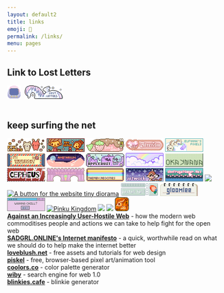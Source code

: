 ```yaml
---
layout: default2
title: links 
emoji: 🔗
permalink: /links/
menu: pages
---
```

<h2>Link to Lost Letters</h2>
<img src="/graphics/site_buttons/LostLetter32x32.gif" style="margin: 0 5px 0 0;" title="download and host the image yourself thanks"/>
<img src="/graphics/site_buttons/1lostletters88x31.gif" title="download and host the image yourself thanks">
<br>
<br>
<h2>keep surfing the net</h2>
<a target="_blank" href="https://foollovers.com/"><img src="/graphics/linkout/foollovers8826.gif" title="credit: lace header, lacy content container, hover sparkles, favicon, purple star for site navigation"/></a>
<a target="_blank" href="http://cute.lolipop.jp/hotchoco.html"><img src="/graphics/linkout/hotchoco.gif" title="Hotchoco"/></a>
<a target="_blank" href="http://sorahana.ciao.jp/"><img src="/graphics/linkout/sorahana.gif" title="Sorahana"/></a>
<a target="_blank" href="http://www.asterism-m.com/"><img src="/graphics/linkout/asterism.gif"/></a>
<a target="_blank" href="https://pixels.heylouise.space/"><img src="/graphics/linkout/elfwink-btn3.gif"/></a>
<a target="_blank" href="http://whimsical.heartette.net/"><img src="/graphics/linkout/whimsical.gif"/></a>
<a target="_blank" href="https://amelia.sg/ametarium/"><img src="/graphics/linkout/88x31-ametarium.gif"></a>
<a target="_blank" href="https://www.lejlart.com/apple.html"><img src="/graphics/linkout/ad_skullsprinkles.gif"/></a>
<a target="_blank" href="https://cinni.net/"><img src="/graphics/linkout/cinni_angelbutton3.gif" title="cinni net"/></a>
<a target="_blank" href="https://okaynana.neocities.org/"><img src="/graphics/linkout/okaynana.gif" title="okaynana"/></a>
<a target="_blank" href="http://cepheus.xyz"><img src="/graphics/linkout/cepheus.gif"></a>
<a target="_blank" href="http://bitmapdreams.lastsecret.net/"><img src="/graphics/linkout/bitmapdreams.gif"></a>
<a target="_blank" href="https://themby.neocities.org/"><img src="/graphics/linkout/themby.png"></a>
<a target="_blank" href="https://artwork.neocities.org/"><img src="/graphics/linkout/artworkbuttonbambi.gif"></a>
<a target="_blank" href="https://www.thefrugalgamer.net/"><img src="/graphics/linkout/frugalgamer_button4.png"></a>
<a target="_blank" href="https://lazybones.neocities.org/"><img src="https://lazybones.neocities.org/IMAGES/lazybonesicon3.png"/></a>
<a target="_blank" href="https://tinydiorama.neocities.org/"><img src="https://tinydiorama.com/images/tinydiorama-button.gif" title="A button for the website tiny diorama"></a>
<a target="_blank" href="https://pastelhello.com/"><img src="/graphics/linkout/pastelhell.gif"></a>
<a target="_blank" href="https://gloomlee.neocities.org/"><img src="/graphics/linkout/gloomlee-button.png"></a>
<a target="_blank" href="https://lu.tiny-universes.net/index2.html"><img src="/graphics/linkout/lu.tinyuniverse.gif"></a>
<a target="_blank" href="https://pinkukingdom.neocities.org/"><img src="https://i.postimg.cc/FHLJzbGY/pingukingdom.gif" title="Pinku Kingdom"></a>
<a target="_blank" href="https://cinni.net/directory/"><img src="https://cinni.net/directory/img/88x31.png"></a>
<a target="_blank" href="http://engrampixel.tumblr.com"><img src="http://media.tumblr.com/tumblr_m5106aHKT11qid2nw.gif"/></a>
<a target="_blank" href="http://pokyaron.fc2web.com/"><img src="/graphics/linkout/pokyaron.gif" title="credit: 88x31 unicorn button base"/></a>
<br>
<b><a target="_blank" href="https://neustadt.fr/essays/against-a-user-hostile-web/">Against an Increasingly User-Hostile Web</a></b> - how the modern web commoditises people and actions we can take to help fight for the open web
<br>
<b><a target="_blank" href="https://sadgrl.online/cyberspace/internet-manifesto.html">SADGRL.ONLINE's Internet manifesto</a></b> - a quick, worthwhile read on what we should do to help make the internet better
<br>
<b><a target="_blank" href="https://loveblush.net/">loveblush.net</a></b> - free assets and tutorials for web design
<br>
<b><a target="_blank" href="https://www.piskelapp.com/">piskel</a></b> - free, browser-based pixel art/animation tool
<br>
<b><a target="_blank" href="http://coolors.co">coolors.co</a></b> - color palette generator
<br>
<b><a target="_blank" href="https://wiby.me/">wiby</a></b> - search engine for web 1.0
<br>
<b><a target="_blank" href="https://blinkies.cafe/">blinkies.cafe</a></b> - blinkie generator